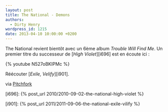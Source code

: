 ```yaml
---
layout: post
title: The National - Demons
authors:
  - Dirty Henry
wordpress_id: 1215
date: 2013-04-10 10:00:00 +0200
---
```


The National revient bientôt avec un 6ème album _Trouble Will Find Me_. Un
premier titre du successeur de [_High Violet_][i696] est en écoute ici :

{% youtube N527oBKIPMc %}

Réécouter [_Exile, Velify_][i901].

via
[Pitchfork](https://pitchfork.com/news/50230-listen-to-the-nationals-new-single-demons/)

[i696]: {% post_url 2010/2010-09-02-the-national-high-violet %}

[i901]: {% post_url 2011/2011-09-06-the-national-exile-vilify %}
